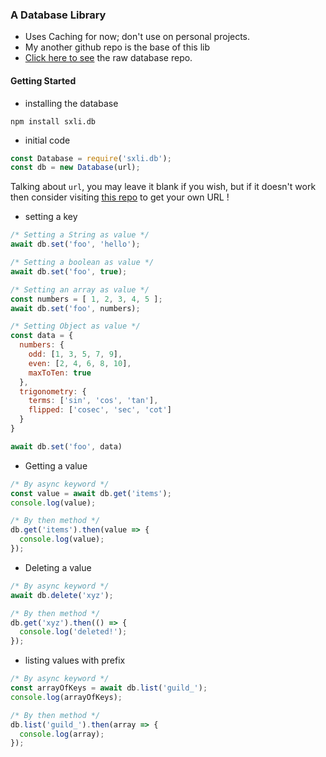 ### A Database Library
- Uses Caching for now; don't use on personal projects.
- My another github repo is the base of this lib
- [Click here to see](https://github.com/Sxlitude/database) the raw database repo.

#### Getting Started
- installing the database
```
npm install sxli.db
```
- initial code
```js
const Database = require('sxli.db');
const db = new Database(url);
```
Talking about `url`, you may leave it blank if you wish, but if it doesn't work then consider visiting [this repo](https://github.com/Sxlitude/database) to get your own URL !

- setting a key
```js
/* Setting a String as value */
await db.set('foo', 'hello');

/* Setting a boolean as value */
await db.set('foo', true);

/* Setting an array as value */
const numbers = [ 1, 2, 3, 4, 5 ];
await db.set('foo', numbers);

/* Setting Object as value */
const data = {
  numbers: {
    odd: [1, 3, 5, 7, 9],
    even: [2, 4, 6, 8, 10],
    maxToTen: true
  },
  trigonometry: {
    terms: ['sin', 'cos', 'tan'],
    flipped: ['cosec', 'sec', 'cot']
  }
}

await db.set('foo', data)
```
- Getting a value
```js
/* By async keyword */
const value = await db.get('items');
console.log(value);

/* By then method */
db.get('items').then(value => {
  console.log(value);
});
```
- Deleting a value
```js
/* By async keyword */
await db.delete('xyz');

/* By then method */
db.get('xyz').then(() => {
  console.log('deleted!');
});
```
- listing values with prefix
```js
/* By async keyword */
const arrayOfKeys = await db.list('guild_');
console.log(arrayOfKeys);

/* By then method */
db.list('guild_').then(array => {
  console.log(array);
});
```
